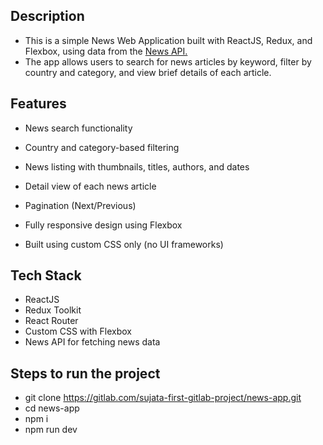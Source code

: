 ## Description

- This is a simple News Web Application built with ReactJS, Redux, and Flexbox, using data from the [News API.](https://newsapi.org/)
- The app allows users to search for news articles by keyword, filter by country and category, and view brief details of each article.

## Features

- News search functionality

- Country and category-based filtering

- News listing with thumbnails, titles, authors, and dates

- Detail view of each news article

- Pagination (Next/Previous)

- Fully responsive design using Flexbox

- Built using custom CSS only (no UI frameworks)

## Tech Stack

- ReactJS
- Redux Toolkit
- React Router
- Custom CSS with Flexbox
- News API for fetching news data

## Steps to run the project

- git clone https://gitlab.com/sujata-first-gitlab-project/news-app.git
- cd news-app
- npm i
- npm run dev

